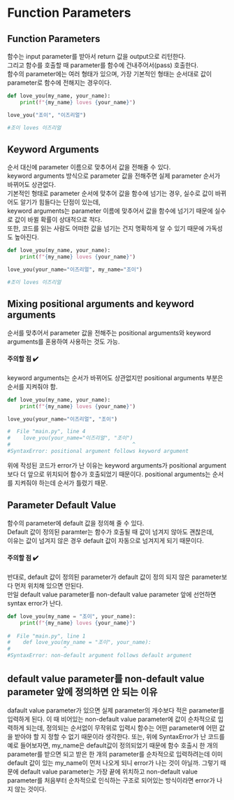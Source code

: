 # Function Parameters
## Function Parameters
함수는 input parameter를 받아서 return 값을 output으로 리턴한다.  
그리고 함수를 호출할 때 parameter를 함수에 건내주어서(pass) 호출한다.  
함수의 parameter에는 여러 형태가 있으며, 가장 기본적인 형태는 순서대로 값이 parameter로 함수에 전해지는 경우이다.  
```python
def love_you(my_name, your_name):
    print(f"{my_name} loves {your_name}")

love_you("조이", "이즈리얼")

#조이 loves 이즈리얼
```
## Keyword Arguments
순서 대신에 parameter 이름으로 맞추어서 값을 전해줄 수 있다.  
keyword arguments 방식으로 parameter 값을 전해주면 실제 parameter 순서가 바뀌어도 상관없다.  
기본적인 형태로 parameter 순서에 맞추어 값을 함수에 넘기는 경우, 실수로 값이 바뀌어도 알기가 힘들다는 단점이 있는데,  
keyword arguments는 parameter 이름에 맞추어서 값을 함수에 넘기기 때문에 실수로 값이 바뀔 확률이 상대적으로 적다.  
또한, 코드를 읽는 사람도 어떠한 값을 넘기는 건지 명확하게 알 수 있기 때문에 가독성도 높아진다.  
```python
def love_you(my_name, your_name):
    print(f"{my_name} loves {your_name}")

love_you(your_name="이즈리얼", my_name="조이")

#조이 loves 이즈리얼
```
## Mixing positional arguments and keyword arguments
순서를 맞추어서 parameter 값을 전해주는 positional arguments와 keyword arguments를 혼용하여 사용하는 것도 가능.
#### 주의할 점 :heavy_check_mark: 
keyword arguments는 순서가 바뀌어도 상관없지만 positional arguments 부분은 순서를 지켜줘야 함.
```python
def love_you(my_name, your_name):
    print(f"{my_name} loves {your_name}")

love_you(your_name="이즈리얼", "조이")

#  File "main.py", line 4
#    love_you(your_name="이즈리얼", "조이")
#                                       ^
#SyntaxError: positional argument follows keyword argument
```
위에 작성된 코드가 error가 난 이유는 keyword arguments가 positional argument보다 더 앞으로 위치되어 함수가 호출되었기 때문이다.
positional arguments는 순서를 지켜줘야 하는데 순서가 틀렸기 때문.

## Parameter Default Value
함수의 parameter에 default 값을 정의해 줄 수 있다.  
Default 값이 정의된 paramter는 함수가 호출될 때 값이 넘겨지 않아도 괜찮은데,  
이유는 값이 넘겨지 않은 경우 default 값이 자동으로 넘겨지게 되기 때문이다.
#### 주의할 점 :heavy_check_mark: 
반대로, default 값이 정의된 parameter가 default 값이 정의 되지 않은 parameter보다 먼저 위치해 있으면 안된다.  
만일 default value parameter를 non-default value parameter 앞에 선언하면 syntax error가 난다.
```python
def love_you(my_name = "조이", your_name):
    print(f"{my_name} loves {your_name}")
    
#  File "main.py", line 1
#    def love_you(my_name = "조이", your_name):
#                 ^
#SyntaxError: non-default argument follows default argument
```
## default value parameter를 non-default value parameter 앞에 정의하면 안 되는 이유
dafault value parameter가 있으면 실제 parameter의 개수보다 적은 parameter를 입력하게 된다. 이 때 비어있는 non-default value parameter에 값이 순차적으로 입력하게 되는데, 정의되는 순서없이 무작위로 입력시 함수는 어떤 parameter에 어떤 값을 받아야 할 지 정할 수 없기 때문이라 생각한다. 또는, 위에 SyntaxError가 난 코드를 예로 들어보자면, my_name은 default값이 정의되었기 때문에 함수 호출시 한 개의 parameter를 받으면 되고 받은 한 개의 parameter를 순차적으로 입력하려는데 이미 default 값이 있는 my_name이 먼저 나오게 되니 error가 나는 것이 아닐까. 그렇기 때문에 default value parameter는 가장 끝에 위치하고 non-default value parameter를 처음부터 순차적으로 인식하는 구조로 되어있는 방식이라면 error가 나지 않는 것이다.

